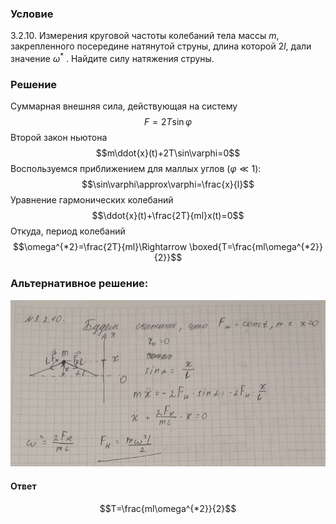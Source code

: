 ###  Условие 

$3.2.10.$ Измерения круговой частоты колебаний тела массы $m$, закрепленного посередине натянутой струны, длина которой $2l$, дали значение $\omega^*$ . Найдите силу натяжения струны. 

### Решение

Суммарная внешняя сила, действующая на систему $$F=2T\sin\varphi$$ Второй закон ньютона $$m\ddot{x}(t)+2T\sin\varphi=0$$ Воспользуемся приближением для маллых углов $(\varphi \ll 1)$: $$\sin\varphi\approx\varphi=\frac{x}{l}$$ Уравнение гармонических колебаний $$\ddot{x}(t)+\frac{2T}{ml}x(t)=0$$ Откуда, период колебаний $$\omega^{*2}=\frac{2T}{ml}\Rightarrow \boxed{T=\frac{ml\omega^{*2}}{2}}$$ 

###  Альтернативное решение: 

![|776x411, 67%](../../img/3.2.10/01.jpg) 

#### Ответ

$$T=\frac{ml\omega^{*2}}{2}$$ 
